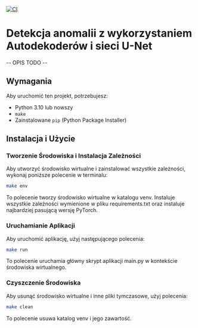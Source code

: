 [![CI](https://github.com/kubsnn/anomaly-detection/actions/workflows/ci.yml/badge.svg)](https://github.com/kubsnn/anomaly-detection/actions/workflows/ci.yml)
# Detekcja anomalii z wykorzystaniem Autodekoderów i sieci U-Net

-- OPIS TODO --

## Wymagania

Aby uruchomić ten projekt, potrzebujesz:
- Python 3.10 lub nowszy
- `make`
- Zainstalowane `pip` (Python Package Installer)

## Instalacja i Użycie

### Tworzenie Środowiska i Instalacja Zależności

Aby utworzyć środowisko wirtualne i zainstalować wszystkie zależności, wykonaj poniższe polecenie w terminalu:

```bash
make env
```
To polecenie tworzy środowisko wirtualne w katalogu venv.
Instaluje wszystkie zależności wymienione w pliku requirements.txt oraz instaluje najbardziej pasującą wersję PyTorch.

### Uruchamianie Aplikacji

Aby uruchomić aplikację, użyj następującego polecenia:

```bash
make run
```
To polecenie uruchamia główny skrypt aplikacji main.py w kontekście środowiska wirtualnego.

### Czyszczenie Środowiska

Aby usunąć środowisko wirtualne i inne pliki tymczasowe, użyj polecenia:

```bash
make clean
```
To polecenie usuwa katalog venv i jego zawartość.
